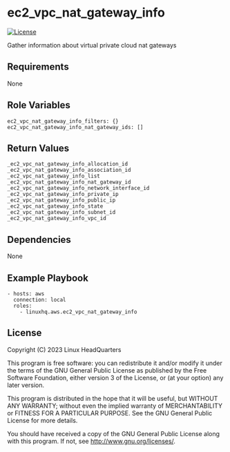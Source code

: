 # ec2\_vpc\_nat\_gateway\_info

[![License](https://img.shields.io/badge/license-GPLv3-lightgreen)](https://www.gnu.org/licenses/gpl-3.0.en.html#license-text)

Gather information about virtual private cloud nat gateways

## Requirements

None

## Role Variables

    ec2_vpc_nat_gateway_info_filters: {}
    ec2_vpc_nat_gateway_info_nat_gateway_ids: []

## Return Values

    _ec2_vpc_nat_gateway_info_allocation_id
    _ec2_vpc_nat_gateway_info_association_id
    _ec2_vpc_nat_gateway_info_list
    _ec2_vpc_nat_gateway_info_nat_gateway_id
    _ec2_vpc_nat_gateway_info_network_interface_id
    _ec2_vpc_nat_gateway_info_private_ip
    _ec2_vpc_nat_gateway_info_public_ip
    _ec2_vpc_nat_gateway_info_state
    _ec2_vpc_nat_gateway_info_subnet_id
    _ec2_vpc_nat_gateway_info_vpc_id

## Dependencies

None

## Example Playbook

    - hosts: aws
      connection: local
      roles:
        - linuxhq.aws.ec2_vpc_nat_gateway_info

## License

Copyright (C) 2023 Linux HeadQuarters

This program is free software: you can redistribute it and/or modify
it under the terms of the GNU General Public License as published by
the Free Software Foundation, either version 3 of the License, or
(at your option) any later version.

This program is distributed in the hope that it will be useful,
but WITHOUT ANY WARRANTY; without even the implied warranty of
MERCHANTABILITY or FITNESS FOR A PARTICULAR PURPOSE. See the
GNU General Public License for more details.

You should have received a copy of the GNU General Public License
along with this program. If not, see <http://www.gnu.org/licenses/>.
